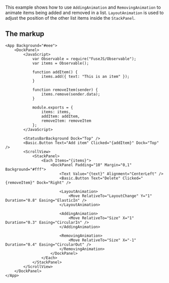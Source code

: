 This example shows how to use `AddingAnimation` and `RemovingAnimation` to animate items being added and removed in a list. `LayoutAnimation` is used to adjust the position of the other list items inside the `StackPanel`.

## The markup

<!-- snippet-begin:code/AnimatedList.ux:App -->

```
<App Background="#eee">
    <DockPanel>
        <JavaScript>
            var Observable = require("FuseJS/Observable");
            var items = Observable();

            function addItem() {
                items.add({ text: "This is an item" });
            }

            function removeItem(sender) {
                items.remove(sender.data);
            }

            module.exports = {
                items: items,
                addItem: addItem,
                removeItem: removeItem
            };
        </JavaScript>

        <StatusBarBackground Dock="Top" />
        <Basic.Button Text="Add item" Clicked="{addItem}" Dock="Top" />
        <ScrollView>
            <StackPanel>
                <Each Items="{items}">
                    <DockPanel Padding="10" Margin="0,1" Background="#fff">
                        <Text Value="{text}" Alignment="CenterLeft" />
                        <Basic.Button Text="Delete" Clicked="{removeItem}" Dock="Right" />

                        <LayoutAnimation>
                            <Move RelativeTo="LayoutChange" Y="1" Duration="0.8" Easing="ElasticIn" />
                        </LayoutAnimation>

                        <AddingAnimation>
                            <Move RelativeTo="Size" X="1" Duration="0.3" Easing="CircularIn" />
                        </AddingAnimation>

                        <RemovingAnimation>
                            <Move RelativeTo="Size" X="-1" Duration="0.4" Easing="CircularOut" />
                        </RemovingAnimation>
                    </DockPanel>
                </Each>
            </StackPanel>
        </ScrollView>
    </DockPanel>
</App>
```

<!-- snippet-end -->
